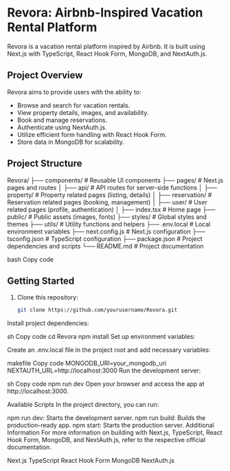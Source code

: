 # Revora: Airbnb-Inspired Vacation Rental Platform

Revora is a vacation rental platform inspired by Airbnb. It is built using Next.js with TypeScript, React Hook Form, MongoDB, and NextAuth.js.

## Project Overview

Revora aims to provide users with the ability to:

- Browse and search for vacation rentals.
- View property details, images, and availability.
- Book and manage reservations.
- Authenticate using NextAuth.js.
- Utilize efficient form handling with React Hook Form.
- Store data in MongoDB for scalability.

## Project Structure

Revora/
├── components/ # Reusable UI components
├── pages/ # Next.js pages and routes
│ ├── api/ # API routes for server-side functions
│ ├── property/ # Property related pages (listing, details)
│ ├── reservation/ # Reservation related pages (booking, management)
│ ├── user/ # User related pages (profile, authentication)
│ ├── index.tsx # Home page
├── public/ # Public assets (images, fonts)
├── styles/ # Global styles and themes
├── utils/ # Utility functions and helpers
├── .env.local # Local environment variables
├── next.config.js # Next.js configuration
├── tsconfig.json # TypeScript configuration
├── package.json # Project dependencies and scripts
└── README.md # Project documentation

bash
Copy code

## Getting Started

1. Clone this repository:

   ```sh
   git clone https://github.com/yourusername/Revora.git
Install project dependencies:

sh
Copy code
cd Revora
npm install
Set up environment variables:

Create an .env.local file in the project root and add necessary variables:

makefile
Copy code
MONGODB_URI=your_mongodb_uri
NEXTAUTH_URL=http://localhost:3000
Run the development server:

sh
Copy code
npm run dev
Open your browser and access the app at http://localhost:3000.

Available Scripts
In the project directory, you can run:

npm run dev: Starts the development server.
npm run build: Builds the production-ready app.
npm start: Starts the production server.
Additional Information
For more information on building with Next.js, TypeScript, React Hook Form, MongoDB, and NextAuth.js, refer to the respective official documentation.

Next.js
TypeScript
React Hook Form
MongoDB
NextAuth.js
